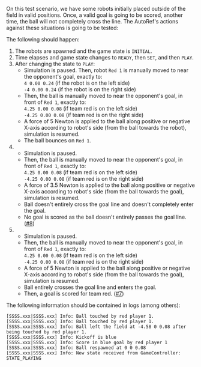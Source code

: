 On this test scenario, we have some robots initially placed outside of the field in valid positions. Once, a valid goal is going to be scored, another time, the ball will not completely cross the line. The AutoRef's actions against these situations is going to be tested:

The following should happen:

1. The robots are spawned and the game state is `INITIAL`.
2. Time elapses and game state changes to `READY`, then `SET`, and then `PLAY`.
3. After changing the state to `PLAY`:
   - Simulation is paused. Then, robot `Red 1` is manually moved to near the opponent's goal, exactly to:\
   `4 0.00 0.24` (if the robot is on the left side)\
   `-4 0.00 0.24` (if the robot is on the right side)
   - Then, the ball is manually moved to near the opponent's goal, in front of `Red 1`, exactly to:\
   `4.25 0.00 0.08` (if team red is on the left side)\
   `-4.25 0.00 0.08` (if team red is on the right side)
   - A force of 5 Newton is applied to the ball along positive or negative X-axis according to robot's side (from the ball towards the robot), simulation is resumed.
   - The ball bounces on `Red 1`.
4. - Simulation is paused.
   - Then, the ball is manually moved to near the opponent's goal, in front of `Red 1`, exactly to:\
   `4.25 0.00 0.08` (if team red is on the left side)\
   `-4.25 0.00 0.08` (if team red is on the right side)
   - A force of 3.5 Newton is applied to the ball along positive or negative X-axis according to robot's side (from the ball towards the goal), simulation is resumed.
   - Ball doesn't entirely cross the goal line and doesn't completely enter the goal.
   - No goal is scored as the ball doesn't entirely passes the goal line. ([#8](https://github.com/RoboCup-Humanoid-TC/webots/issues/8))
5. - Simulation is paused.
   - Then, the ball is manually moved to near the opponent's goal, in front of `Red 1`, exactly to:\
   `4.25 0.00 0.08` (if team red is on the left side)\
   `-4.25 0.00 0.08` (if team red is on the right side)
   - A force of 5 Newton is applied to the ball along positive or negative X-axis according to robot's side (from the ball towards the goal), simulation is resumed.
   - Ball entirely crosses the goal line and enters the goal.
   - Then, a goal is scored for team red. ([#7](https://github.com/RoboCup-Humanoid-TC/webots/issues/7))

The following information should be contained in logs (among others):

```
[SSSS.xxx|SSSS.xxx] Info: Ball touched by red player 1.
[SSSS.xxx|SSSS.xxx] Info: Ball touched by red player 1.
[SSSS.xxx|SSSS.xxx] Info: Ball left the field at -4.58 0 0.08 after being touched by red player 1.
[SSSS.xxx|SSSS.xxx] Info: Kickoff is blue
[SSSS.xxx|SSSS.xxx] Info: Score in blue goal by red player 1
[SSSS.xxx|SSSS.xxx] Info: Ball respawned at 0 0 0.08
[SSSS.xxx|SSSS.xxx] Info: New state received from GameController: STATE_PLAYING
```
